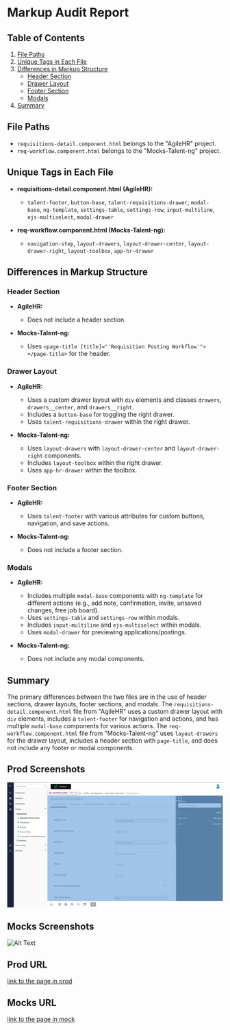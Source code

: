# Markup Audit Report

## Table of Contents

1. [File Paths](#file-paths)
2. [Unique Tags in Each File](#unique-tags-in-each-file)
3. [Differences in Markup Structure](#differences-in-markup-structure)
   - [Header Section](#header-section)
   - [Drawer Layout](#drawer-layout)
   - [Footer Section](#footer-section)
   - [Modals](#modals)
4. [Summary](#summary)

## File Paths

- `requisitions-detail.component.html` belongs to the "AgileHR" project.
- `req-workflow.component.html` belongs to the "Mocks-Talent-ng" project.

## Unique Tags in Each File

- **requisitions-detail.component.html (AgileHR):**

  - `talent-footer`, `button-base`, `talent-requisitions-drawer`, `modal-base`, `ng-template`, `settings-table`, `settings-row`, `input-multiline`, `ejs-multiselect`, `modal-drawer`

- **req-workflow.component.html (Mocks-Talent-ng):**
  - `navigation-step`, `layout-drawers`, `layout-drawer-center`, `layout-drawer-right`, `layout-toolbox`, `app-hr-drawer`

## Differences in Markup Structure

### Header Section

- **AgileHR:**

  - Does not include a header section.

- **Mocks-Talent-ng:**
  - Uses `<page-title [title]="'Requisition Posting Workflow'"></page-title>` for the header.

### Drawer Layout

- **AgileHR:**

  - Uses a custom drawer layout with `div` elements and classes `drawers`, `drawers__center`, and `drawers__right`.
  - Includes a `button-base` for toggling the right drawer.
  - Uses `talent-requisitions-drawer` within the right drawer.

- **Mocks-Talent-ng:**
  - Uses `layout-drawers` with `layout-drawer-center` and `layout-drawer-right` components.
  - Includes `layout-toolbox` within the right drawer.
  - Uses `app-hr-drawer` within the toolbox.

### Footer Section

- **AgileHR:**

  - Uses `talent-footer` with various attributes for custom buttons, navigation, and save actions.

- **Mocks-Talent-ng:**
  - Does not include a footer section.

### Modals

- **AgileHR:**

  - Includes multiple `modal-base` components with `ng-template` for different actions (e.g., add note, confirmation, invite, unsaved changes, free job board).
  - Uses `settings-table` and `settings-row` within modals.
  - Includes `input-multiline` and `ejs-multiselect` within modals.
  - Uses `modal-drawer` for previewing applications/postings.

- **Mocks-Talent-ng:**
  - Does not include any modal components.

## Summary

The primary differences between the two files are in the use of header sections, drawer layouts, footer sections, and modals. The `requisitions-detail.component.html` file from "AgileHR" uses a custom drawer layout with `div` elements, includes a `talent-footer` for navigation and actions, and has multiple `modal-base` components for various actions. The `req-workflow.component.html` file from "Mocks-Talent-ng" uses `layout-drawers` for the drawer layout, includes a header section with `page-title`, and does not include any footer or modal components.

## Prod Screenshots

![Alt Text](./img-dev.jpg)

## Mocks Screenshots

![Alt Text](./img-mocks.jpg)

## Prod URL

[link to the page in prod](https://piedpiper.agilehr.net/hiring/requisitions/requisition_74z9r73jygxr8stqr01mx6tna3/requisition-info/position-details)

## Mocks URL

[link to the page in mock](http://localhost:4340/hiring/requisitions/1/req-workflow/position-details)
